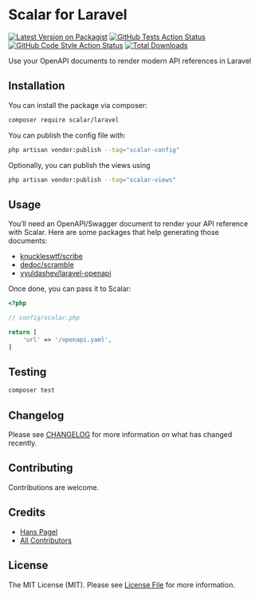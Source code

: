 # Scalar for Laravel

[![Latest Version on Packagist](https://img.shields.io/packagist/v/scalar/laravel.svg?style=flat)](https://packagist.org/packages/scalar/laravel)
[![GitHub Tests Action Status](https://img.shields.io/github/actions/workflow/status/scalar/laravel/run-tests.yml?branch=main&label=tests&style=flat)](https://github.com/scalar/laravel/actions?query=workflow%3Arun-tests+branch%3Amain)
[![GitHub Code Style Action Status](https://img.shields.io/github/actions/workflow/status/scalar/laravel/fix-php-code-style-issues.yml?branch=main&label=code%20style&style=flat)](https://github.com/scalar/laravel/actions?query=workflow%3A"Fix+PHP+code+style+issues"+branch%3Amain)
[![Total Downloads](https://img.shields.io/packagist/dt/scalar/laravel.svg?style=flat)](https://packagist.org/packages/scalar/laravel)

Use your OpenAPI documents to render modern API references in Laravel

## Installation

You can install the package via composer:

```bash
composer require scalar/laravel
```

You can publish the config file with:

```bash
php artisan vendor:publish --tag="scalar-config"
```

Optionally, you can publish the views using

```bash
php artisan vendor:publish --tag="scalar-views"
```

## Usage

You’ll need an OpenAPI/Swagger document to render your API reference with Scalar. Here are some packages that help generating those documents:

* [knuckleswtf/scribe](https://github.com/knuckleswtf/scribe)
* [dedoc/scramble](https://github.com/dedoc/scramble)
* [vyuldashev/laravel-openapi](https://github.com/vyuldashev/laravel-openapi)

Once done, you can pass it to Scalar:

```php
<?php

// config/scalar.php

return [
    'url' => '/openapi.yaml',
]
```

## Testing

```bash
composer test
```

## Changelog

Please see [CHANGELOG](CHANGELOG.md) for more information on what has changed recently.

## Contributing

Contributions are welcome.

## Credits

- [Hans Pagel](https://github.com/hanspagel)
- [All Contributors](../../contributors)

## License

The MIT License (MIT). Please see [License File](LICENSE.md) for more information.
